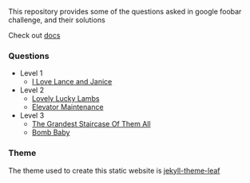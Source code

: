 This repository provides some of the questions asked in google foobar challenge, and their solutions

Check out [docs](https://rajat19.github.io/foobar)

### Questions
- Level 1
  - [I Love Lance and Janice](https://rajat19.github.io/foobar/i-love-lance-janice)
- Level 2
  - [Lovely Lucky Lambs](https://rajat19.github.io/foobar/lovely-lucky-lambs)
  - [Elevator Maintenance](https://rajat19.github.io/foobar/elevator-maintenance)
- Level 3
  - [The Grandest Staircase Of Them All](https://rajat19.github.io/foobar/the-grandest-staircase-of-them-all)
  - [Bomb Baby](https://rajat19.github.io/foobar/bomb-baby)


### Theme
The theme used to create this static website is [jekyll-theme-leaf](https://github.com/SupunKavinda/jekyll-theme-leaf)